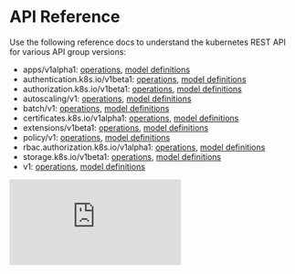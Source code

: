 ---
---

# API Reference

Use the following reference docs to understand the kubernetes REST API for various API group versions:

* apps/v1alpha1: [operations](/docs/api-reference/apps/v1alpha1/operations.html), [model definitions](/docs/api-reference/apps/v1alpha1/definitions.html)
* authentication.k8s.io/v1beta1: [operations](/docs/api-reference/authentication.k8s.io/v1beta1/operations.html), [model definitions](/docs/api-reference/authentication.k8s.io/v1beta1/definitions.html)
* authorization.k8s.io/v1beta1: [operations](/docs/api-reference/authorization.k8s.io/v1beta1/operations.html), [model definitions](/docs/api-reference/authorization.k8s.io/v1beta1/definitions.html)
* autoscaling/v1: [operations](/docs/api-reference/autoscaling/v1/operations.html), [model definitions](/docs/api-reference/autoscaling/v1/definitions.html)
* batch/v1: [operations](/docs/api-reference/batch/v1/operations.html), [model definitions](/docs/api-reference/batch/v1/definitions.html)
* certificates.k8s.io/v1alpha1: [operations](/docs/api-reference/certificates.k8s.io/v1alpha1/operations.html), [model definitions](/docs/api-reference/certificates.k8s.io/v1alpha1/definitions.html)
* extensions/v1beta1: [operations](/docs/api-reference/extensions/v1beta1/operations.html), [model definitions](/docs/api-reference/extensions/v1beta1/definitions.html)
* policy/v1: [operations](/docs/api-reference/policy/v1/operations.html), [model definitions](/docs/api-reference/policy/v1/definitions.html)
* rbac.authorization.k8s.io/v1alpha1: [operations](/docs/api-reference/rbac.authorization.k8s.io/v1alpha1/operations.html), [model definitions](/docs/api-reference/rbac.authorization.k8s.io/v1alpha1/definitions.html)
* storage.k8s.io/v1beta1: [operations](/docs/api-reference/storage.k8s.io/v1beta1/operations.html), [model definitions](/docs/api-reference/storage.k8s.io/v1beta1/definitions.html)
* v1: [operations](/docs/api-reference/v1/operations.html), [model definitions](/docs/api-reference/v1/definitions.html)






<!-- BEGIN MUNGE: GENERATED_ANALYTICS -->
[![Analytics](https://kubernetes-site.appspot.com/UA-36037335-10/GitHub/docs/api-reference/README.md?pixel)]()
<!-- END MUNGE: GENERATED_ANALYTICS -->

